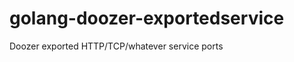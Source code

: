 golang-doozer-exportedservice
=============================

Doozer exported HTTP/TCP/whatever service ports
